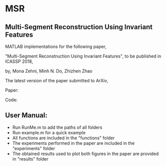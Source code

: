 # MSR
Multi-Segment Reconstruction Using Invariant Features
-------------------------------------------------------

MATLAB implementations for the following paper,

"Multi-Segment Reconstruction Using Invariant Features",
to be published in ICASSP 2018,

by,
Mona Zehni, Minh N. Do, Zhizhen Zhao

The latest version of the paper submitted to ArXiv,

Paper: 

Code:

User Manual:
-------------------------------------------------------
- Run RunMe.m to add the paths of all folders
- Run example.m for a quick example
- All functions are included in the "functions" folder
- The experiments performed in the paper are included in the "experiments" folder
- The obtained results used to plot both figures in the paper are provided in "results" folder
